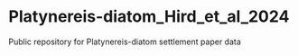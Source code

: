 # Platynereis-diatom_Hird_et_al_2024
Public repository for Platynereis-diatom settlement paper data
